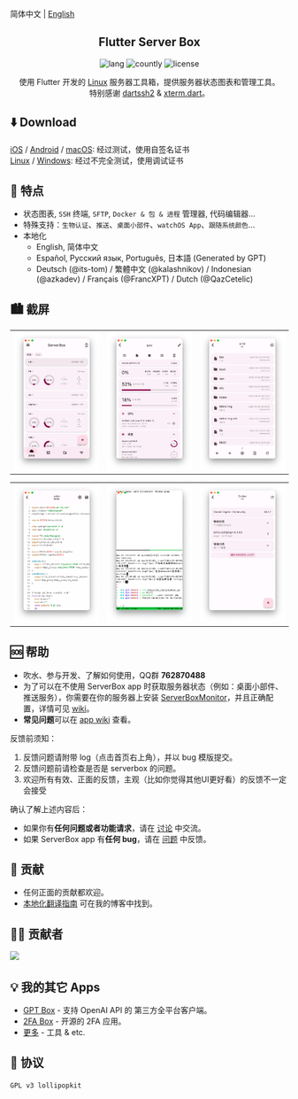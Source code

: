 简体中文 | [English](README.md)

<h2 align="center">Flutter Server Box</h2>

<p align="center">
  <img alt="lang" src="https://img.shields.io/badge/lang-dart-pink">
  <img alt="countly" src="https://img.shields.io/badge/analysis-countly-pink">
  <img alt="license" src="https://img.shields.io/badge/license-GPLv3-pink">
</p>

<p align="center">
使用 Flutter 开发的 <a href="../../issues/43">Linux</a> 服务器工具箱，提供服务器状态图表和管理工具。
<br>
特别感谢 <a href="https://github.com/TerminalStudio/dartssh2">dartssh2</a> & <a href="https://github.com/TerminalStudio/xterm.dart">xterm.dart</a>。
</p>


## ⬇️ Download
[iOS](https://apps.apple.com/app/id1586449703) / [Android](https://cdn.lolli.tech/serverbox/latest.apk) / [macOS](https://apps.apple.com/app/id1586449703): 经过测试，使用自签名证书  
[Linux](https://cdn.lolli.tech/serverbox/latest.AppImage) / [Windows](https://cdn.lolli.tech/serverbox/latest.win.zip): 经过不完全测试，使用调试证书


## 🔖 特点
- 状态图表, `SSH` 终端, `SFTP`, `Docker & 包 & 进程` 管理器, 代码编辑器...
- 特殊支持：`生物认证`、`推送`、`桌面小部件`、`watchOS App`、`跟随系统颜色`...
- 本地化
  - English, 简体中文
  - Español, Русский язык, Português, 日本語 (Generated by GPT)
  - Deutsch (@its-tom) / 繁體中文 (@kalashnikov) / Indonesian (@azkadev) / Français (@FrancXPT) / Dutch (@QazCetelic)


## 🏙️ 截屏
<table>
  <tr>
    <td>
	    <img width="277px" src="imgs/server.png">
    </td>
    <td>
	    <img width="277px" src="imgs/detail.png">
    </td>
    <td>
	    <img width="277px" src="imgs/sftp.png">
    </td>
  </tr>
</table>
<table>
  <tr>
    <td>
	    <img width="277px" src="imgs/editor.png">
    </td>
    <td>
	    <img width="277px" src="imgs/ssh.png">
    </td>
    <td>
	    <img width="277px" src="imgs/docker.png">
    </td>
  </tr>
</table>


## 🆘 帮助

- 吹水、参与开发、了解如何使用，QQ群 **762870488**
- 为了可以在不使用 ServerBox app 时获取服务器状态（例如：桌面小部件、推送服务），你需要在你的服务器上安装 [ServerBoxMonitor](https://github.com/lollipopkit/server_box_monitor)，并且正确配置，详情可见 [wiki](https://github.com/lollipopkit/server_box_monitor/wiki/%E4%B8%BB%E9%A1%B5)。
- **常见问题**可以在 [app wiki](https://github.com/lollipopkit/flutter_server_box/wiki/主页) 查看。

反馈前须知：
1. 反馈问题请附带 log（点击首页右上角），并以 bug 模版提交。
2. 反馈问题前请检查是否是 serverbox 的问题。
3. 欢迎所有有效、正面的反馈，主观（比如你觉得其他UI更好看）的反馈不一定会接受

确认了解上述内容后：
- 如果你有**任何问题或者功能请求**，请在 [讨论](https://github.com/lollipopkit/flutter_server_box/discussions/new/choose) 中交流。
- 如果 ServerBox app 有**任何 bug**，请在 [问题](https://github.com/lollipopkit/flutter_server_box/issues/new) 中反馈。


## 🧱 贡献
- 任何正面的贡献都欢迎。
- [本地化翻译指南](https://blog.lolli.tech/faq/) 可在我的博客中找到。


## 👏🏼 贡献者
<a href="https://github.com/lollipopkit/flutter_server_box/graphs/contributors">
  <img src="https://contrib.rocks/image?repo=lollipopkit/flutter_server_box" />
</a>


## 💡 我的其它 Apps
- [GPT Box](https://github.com/lollipopkit/flutter_gpt_box) - 支持 OpenAI API 的 第三方全平台客户端。
- [2FA Box](https://github.com/lollipopkit/flutter_2fa) - 开源的 2FA 应用。
- [更多](https://github.com/lollipopkit) - 工具 & etc.


## 📝 协议
`GPL v3 lollipopkit`
